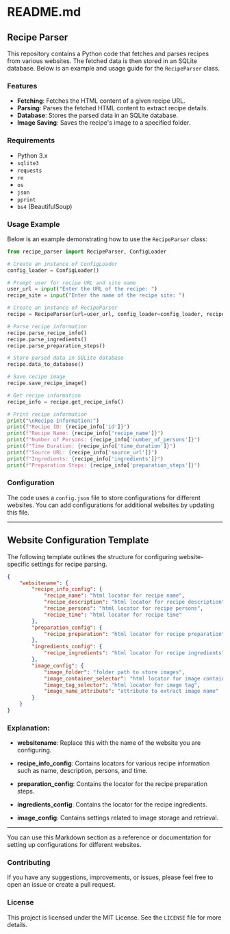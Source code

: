 # README.md

## Recipe Parser

This repository contains a Python code that fetches and parses recipes from various websites. The fetched data is then stored in an SQLite database. Below is an example and usage guide for the `RecipeParser` class.

### Features

- **Fetching**: Fetches the HTML content of a given recipe URL.
- **Parsing**: Parses the fetched HTML content to extract recipe details.
- **Database**: Stores the parsed data in an SQLite database.
- **Image Saving**: Saves the recipe's image to a specified folder.

### Requirements

- Python 3.x
- `sqlite3`
- `requests`
- `re`
- `os`
- `json`
- `pprint`
- `bs4` (BeautifulSoup)

### Usage Example

Below is an example demonstrating how to use the `RecipeParser` class:

```python
from recipe_parser import RecipeParser, ConfigLoader

# Create an instance of ConfigLoader
config_loader = ConfigLoader()

# Prompt user for recipe URL and site name
user_url = input("Enter the URL of the recipe: ")
recipe_site = input("Enter the name of the recipe site: ")

# Create an instance of RecipeParser
recipe = RecipeParser(url=user_url, config_loader=config_loader, recipe_source=recipe_site)

# Parse recipe information
recipe.parse_recipe_info()
recipe.parse_ingredients()
recipe.parse_preparation_steps()

# Store parsed data in SQLite database
recipe.data_to_database()

# Save recipe image
recipe.save_recipe_image()

# Get recipe information
recipe_info = recipe.get_recipe_info()

# Print recipe information
print("\nRecipe Information:")
print(f"Recipe ID: {recipe_info['id']}")
print(f"Recipe Name: {recipe_info['recipe_name']}")
print(f"Number of Persons: {recipe_info['number_of_persons']}")
print(f"Time Duration: {recipe_info['time_duration']}")
print(f"Source URL: {recipe_info['source_url']}")
print(f"Ingredients: {recipe_info['ingredients']}")
print(f"Preparation Steps: {recipe_info['preparation_steps']}")
```

### Configuration

The code uses a `config.json` file to store configurations for different websites. You can add configurations for additional websites by updating this file.

---

## Website Configuration Template

The following template outlines the structure for configuring website-specific settings for recipe parsing.

```json
{
    "websitename": {
        "recipe_info_config": {
            "recipe_name": "html locator for recipe name",
            "recipe_description": "html locator for recipe description",
            "recipe_persons": "html locator for recipe persons",
            "recipe_time": "html locator for recipe time"
        },
        "preparation_config": {
            "recipe_preparation": "html locator for recipe preparation"
        },
        "ingredients_config": {
            "recipe_ingredients": "html locator for recipe ingredients"
        },
        "image_config": {
            "image_folder": "folder path to store images",
            "image_container_selector": "html locator for image container",
            "image_tag_selector": "html locator for image tag",
            "image_name_attribute": "attribute to extract image name"
        }
    }
}
```

### Explanation:

- **websitename**: Replace this with the name of the website you are configuring.
  
- **recipe_info_config**: Contains locators for various recipe information such as name, description, persons, and time.
  
- **preparation_config**: Contains the locator for the recipe preparation steps.
  
- **ingredients_config**: Contains the locator for the recipe ingredients.
  
- **image_config**: Contains settings related to image storage and retrieval.

---

You can use this Markdown section as a reference or documentation for setting up configurations for different websites.

### Contributing

If you have any suggestions, improvements, or issues, please feel free to open an issue or create a pull request.

### License

This project is licensed under the MIT License. See the `LICENSE` file for more details.
